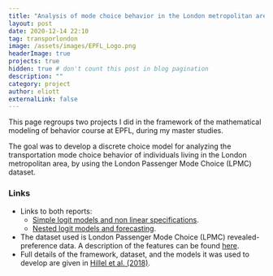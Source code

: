 ```yaml
---
title: "Analysis of mode choice behavior in the London metropolitan area"
layout: post
date: 2020-12-14 22:10
tag: transporlondon
image: /assets/images/EPFL_Logo.png
headerImage: true
projects: true
hidden: true # don't count this post in blog pagination
description: ""
category: project
author: eliott
externalLink: false
---
```

This page regroups two projects I did in the framework of the mathematical modeling of behavior course at EPFL, during my master studies.  

The goal was to develop a discrete choice model for analyzing the transportation mode choice behavior of individuals living in the London metropolitan area, by using the London Passenger Mode Choice (LPMC) dataset.

### Links
* Links to both reports:
    * [Simple logit models and non linear specifications](/assets/projectreports/mmb-1.pdf). 
    * [Nested logit models and forecasting](/assets/projectreports/mmb-2.pdf).
* The dataset used is London Passenger Mode Choice (LPMC) revealed-preference data. A description of the features can be found [here](https://transp-or.epfl.ch/documents/technicalReports/CS_LPMC.pdf).
* Full details of the framework, dataset, and the models it was used to develop are given in [Hillel et al. (2018)](https://doi.org/10.1680/jsmic.17.00018).